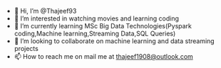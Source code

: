 - 👋 Hi, I’m @Thajeef93
- 👀 I’m interested in watching movies and learning coding
- 🌱 I’m currently learning MSc Big Data Technologies(Pyspark coding,Machine learning,Streaming Data,SQL Queries) 
- 💞️ I’m looking to collaborate on machine learning and data streaming projects
- 📫 How to reach me on mail me at thajeef1908@outlook.com

<!---
Thajeef93/Thajeef93 is a ✨ special ✨ repository because its `README.md` (this file) appears on your GitHub profile.
You can click the Preview link to take a look at your changes.
--->
